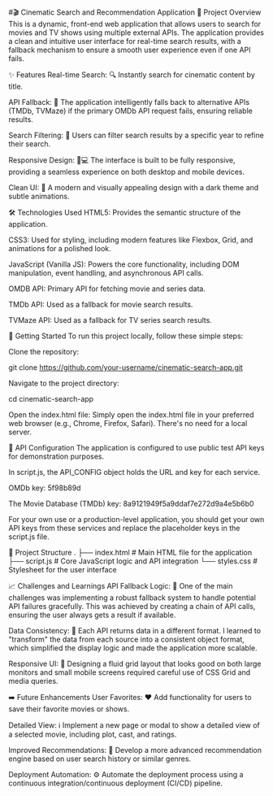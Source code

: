 #🎬 Cinematic Search and Recommendation Application
📝 Project Overview
This is a dynamic, front-end web application that allows users to search for movies and TV shows using multiple external APIs. The application provides a clean and intuitive user interface for real-time search results, with a fallback mechanism to ensure a smooth user experience even if one API fails.

✨ Features
Real-time Search: 🔍 Instantly search for cinematic content by title.

API Fallback: 🔄 The application intelligently falls back to alternative APIs (TMDb, TVMaze) if the primary OMDb API request fails, ensuring reliable results.

Search Filtering: 📅 Users can filter search results by a specific year to refine their search.

Responsive Design: 📱💻 The interface is built to be fully responsive, providing a seamless experience on both desktop and mobile devices.

Clean UI: 🎨 A modern and visually appealing design with a dark theme and subtle animations.

🛠️ Technologies Used
HTML5: Provides the semantic structure of the application.

CSS3: Used for styling, including modern features like Flexbox, Grid, and animations for a polished look.

JavaScript (Vanilla JS): Powers the core functionality, including DOM manipulation, event handling, and asynchronous API calls.

OMDB API: Primary API for fetching movie and series data.

TMDb API: Used as a fallback for movie search results.

TVMaze API: Used as a fallback for TV series search results.

🚀 Getting Started
To run this project locally, follow these simple steps:

Clone the repository:

git clone https://github.com/your-username/cinematic-search-app.git

Navigate to the project directory:

cd cinematic-search-app

Open the index.html file:
Simply open the index.html file in your preferred web browser (e.g., Chrome, Firefox, Safari). There's no need for a local server.

🔑 API Configuration
The application is configured to use public test API keys for demonstration purposes.

In script.js, the API_CONFIG object holds the URL and key for each service.

OMDb key: 5f98b89d

The Movie Database (TMDb) key: 8a9121949f5a9ddaf7e272d9a4e5b6b0

For your own use or a production-level application, you should get your own API keys from these services and replace the placeholder keys in the script.js file.

📂 Project Structure
.
├── index.html            # Main HTML file for the application
├── script.js             # Core JavaScript logic and API integration
└── styles.css            # Stylesheet for the user interface

📈 Challenges and Learnings
API Fallback Logic: 🚧 One of the main challenges was implementing a robust fallback system to handle potential API failures gracefully. This was achieved by creating a chain of API calls, ensuring the user always gets a result if available.

Data Consistency: 🧹 Each API returns data in a different format. I learned to "transform" the data from each source into a consistent object format, which simplified the display logic and made the application more scalable.

Responsive UI: 📐 Designing a fluid grid layout that looks good on both large monitors and small mobile screens required careful use of CSS Grid and media queries.

➡️ Future Enhancements
User Favorites: ❤️ Add functionality for users to save their favorite movies or shows.

Detailed View: ℹ️ Implement a new page or modal to show a detailed view of a selected movie, including plot, cast, and ratings.

Improved Recommendations: 🤖 Develop a more advanced recommendation engine based on user search history or similar genres.

Deployment Automation: ⚙️ Automate the deployment process using a continuous integration/continuous deployment (CI/CD) pipeline.

